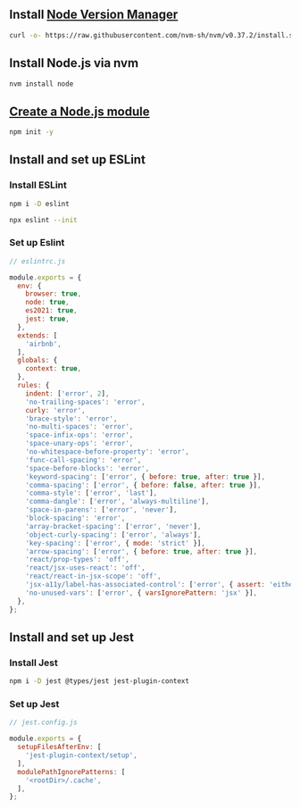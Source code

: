 ## Install [Node Version Manager](https://github.com/nvm-sh/nvm)
``` bash
curl -o- https://raw.githubusercontent.com/nvm-sh/nvm/v0.37.2/install.sh | zsh
```

## Install Node.js via nvm
``` bash
nvm install node
```

## [Create a Node.js module](https://docs.npmjs.com/creating-node-js-modules)
``` bash
npm init -y
```

## Install and set up ESLint

### Install ESLint

``` bash
npm i -D eslint

npx eslint --init
```

### Set up Eslint

``` javascript
// eslintrc.js

module.exports = {
  env: {
    browser: true,
    node: true,
    es2021: true,
    jest: true,
  },
  extends: [
    'airbnb',
  ],
  globals: {
    context: true,
  },
  rules: {
    indent: ['error', 2],
    'no-trailing-spaces': 'error',
    curly: 'error',
    'brace-style': 'error',
    'no-multi-spaces': 'error',
    'space-infix-ops': 'error',
    'space-unary-ops': 'error',
    'no-whitespace-before-property': 'error',
    'func-call-spacing': 'error',
    'space-before-blocks': 'error',
    'keyword-spacing': ['error', { before: true, after: true }],
    'comma-spacing': ['error', { before: false, after: true }],
    'comma-style': ['error', 'last'],
    'comma-dangle': ['error', 'always-multiline'],
    'space-in-parens': ['error', 'never'],
    'block-spacing': 'error',
    'array-bracket-spacing': ['error', 'never'],
    'object-curly-spacing': ['error', 'always'],
    'key-spacing': ['error', { mode: 'strict' }],
    'arrow-spacing': ['error', { before: true, after: true }],
    'react/prop-types': 'off',
    'react/jsx-uses-react': 'off',
    'react/react-in-jsx-scope': 'off',
    'jsx-a11y/label-has-associated-control': ['error', { assert: 'either' }],
    'no-unused-vars': ['error', { varsIgnorePattern: 'jsx' }],
  },
};
```

## Install and set up Jest

### Install Jest

``` bash
npm i -D jest @types/jest jest-plugin-context
```

### Set up Jest

``` javascript
// jest.config.js

module.exports = {
  setupFilesAfterEnv: [
    'jest-plugin-context/setup',
  ],
  modulePathIgnorePatterns: [
    '<rootDir>/.cache',
  ],
};
```
